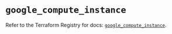 # `google_compute_instance`

Refer to the Terraform Registry for docs: [`google_compute_instance`](https://registry.terraform.io/providers/hashicorp/google-beta/6.45.0/docs/resources/google_compute_instance).
